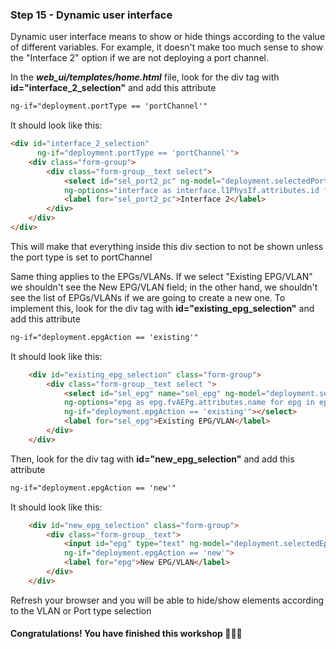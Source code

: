 ### Step 15 - Dynamic user interface

Dynamic user interface means to show or hide things according to the value of different variables.
 For example, it doesn't make too much sense to show the "Interface 2" option if we are not deploying 
a port channel. 
 
In the _**web_ui/templates/home.html**_ file, look for the div tag with **id="interface_2_selection"** and add this 
attribute

```html
ng-if="deployment.portType == 'portChannel'"
```

It should look like this:
```html
<div id="interface_2_selection" 
      ng-if="deployment.portType == 'portChannel'">
    <div class="form-group">
        <div class="form-group__text select">
            <select id="sel_port2_pc" ng-model="deployment.selectedPort2"
            ng-options="interface as interface.l1PhysIf.attributes.id for interface in interfaces1 track by interface.l1PhysIf.attributes.dn"></select>
            <label for="sel_port2_pc">Interface 2</label>
        </div>
    </div>
</div>
```

This will make that everything inside this div section to not be shown unless the port type is set to portChannel

Same thing applies to the EPGs/VLANs. If we select "Existing EPG/VLAN" we shouldn't see the New EPG/VLAN field; in 
the other hand, we shouldn't see the list of EPGs/VLANs if we are going to create a new one.
To implement this, look for the div tag with **id="existing_epg_selection"** and add this attribute

```html
ng-if="deployment.epgAction == 'existing'"
```

It should look like this:

```html
    <div id="existing_epg_selection" class="form-group">
        <div class="form-group__text select ">
            <select id="sel_epg" name="sel_epg" ng-model="deployment.selectedEpg"
            ng-options="epg as epg.fvAEPg.attributes.name for epg in epgs track by epg.fvAEPg.attributes.name"
            ng-if="deployment.epgAction == 'existing'"></select>
            <label for="sel_epg">Existing EPG/VLAN</label>
        </div>
    </div>
```

Then, look for the div tag with **id="new_epg_selection"** and add this attribute

```html
ng-if="deployment.epgAction == 'new'"
```

It should look like this:

```html
    <div id="new_epg_selection" class="form-group">
        <div class="form-group__text">
            <input id="epg" type="text" ng-model="deployment.selectedEpg" type="number"
            ng-if="deployment.epgAction == 'new'">
            <label for="epg">New EPG/VLAN</label>
        </div>
    </div>
```


Refresh your browser and you will be able to hide/show elements according to the VLAN or Port type selection

#### Congratulations! You have finished this workshop :clap::tada::raised_hands: